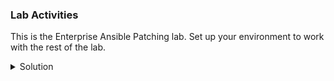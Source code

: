 ### Lab Activities

This is the Enterprise Ansible Patching lab. Set up your environment to work with the rest of the lab.
<br>
<details>
<summary>Solution</summary>

clone the git of HPC_Deploy

```plain
git clone https://github.com/het-tanis/HPC_Deploy.git
```{{exec}}

Change into that directory

```plain
cd HPC_Deploy
```{{exec}}

Run the playbook to set up the environment.

```plain
ansible-playbook -v -i /root/HPC_Deploy/hosts 03_package_update_or_install.yaml --extra-vars "action=install"
```{{exec}}

Watch this playbook run and then look at the roles that are inherited. 

What does the environment currently look like? 

Can you see the /etc/ansible/facts.d/patching.fact file on each server?

</details>